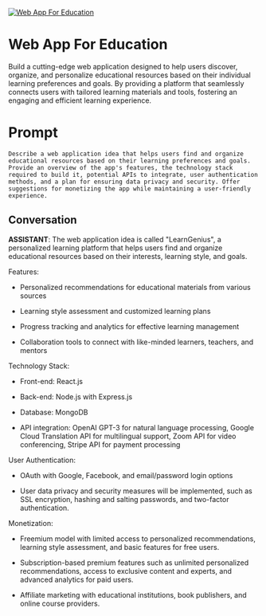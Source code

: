
[![Web App For Education](https://flow-prompt-covers.s3.us-west-1.amazonaws.com/icon/futuristic/futu_7.png)]()
# Web App For Education 
Build a cutting-edge web application designed to help users discover, organize, and personalize educational resources based on their individual learning preferences and goals. By providing a platform that seamlessly connects users with tailored learning materials and tools, fostering an engaging and efficient learning experience.

# Prompt

```
Describe a web application idea that helps users find and organize educational resources based on their learning preferences and goals. Provide an overview of the app's features, the technology stack required to build it, potential APIs to integrate, user authentication methods, and a plan for ensuring data privacy and security. Offer suggestions for monetizing the app while maintaining a user-friendly experience.
```

## Conversation

**ASSISTANT**: The web application idea is called "LearnGenius", a personalized learning platform that helps users find and organize educational resources based on their interests, learning style, and goals.



Features:

- Personalized recommendations for educational materials from various sources

- Learning style assessment and customized learning plans

- Progress tracking and analytics for effective learning management

- Collaboration tools to connect with like-minded learners, teachers, and mentors



Technology Stack:

- Front-end: React.js

- Back-end: Node.js with Express.js

- Database: MongoDB

- API integration: OpenAI GPT-3 for natural language processing, Google Cloud Translation API for multilingual support, Zoom API for video conferencing, Stripe API for payment processing



User Authentication:

- OAuth with Google, Facebook, and email/password login options

- User data privacy and security measures will be implemented, such as SSL encryption, hashing and salting passwords, and two-factor authentication.



Monetization:

- Freemium model with limited access to personalized recommendations, learning style assessment, and basic features for free users.

- Subscription-based premium features such as unlimited personalized recommendations, access to exclusive content and experts, and advanced analytics for paid users.

- Affiliate marketing with educational institutions, book publishers, and online course providers.


